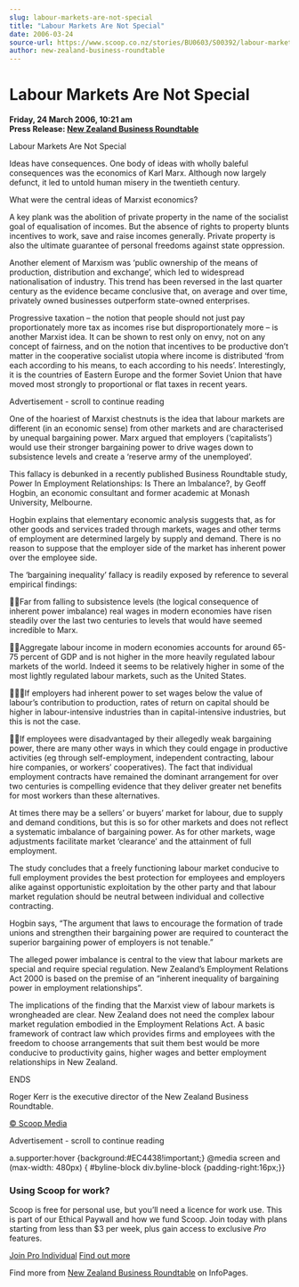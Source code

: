 ```yaml
---
slug: labour-markets-are-not-special
title: "Labour Markets Are Not Special"
date: 2006-03-24
source-url: https://www.scoop.co.nz/stories/BU0603/S00392/labour-markets-are-not-special.htm
author: new-zealand-business-roundtable
---
```

Labour Markets Are Not Special
==============================

**Friday, 24 March 2006, 10:21 am**  
**Press Release: [New Zealand Business Roundtable](https://info.scoop.co.nz/New_Zealand_Business_Roundtable)**

Labour Markets Are Not Special

Ideas have consequences. One body of ideas with wholly baleful consequences was the economics of Karl Marx. Although now largely defunct, it led to untold human misery in the twentieth century.

What were the central ideas of Marxist economics?

A key plank was the abolition of private property in the name of the socialist goal of equalisation of incomes. But the absence of rights to property blunts incentives to work, save and raise incomes generally. Private property is also the ultimate guarantee of personal freedoms against state oppression.

Another element of Marxism was ‘public ownership of the means of production, distribution and exchange’, which led to widespread nationalisation of industry. This trend has been reversed in the last quarter century as the evidence became conclusive that, on average and over time, privately owned businesses outperform state-owned enterprises.

Progressive taxation – the notion that people should not just pay proportionately more tax as incomes rise but disproportionately more – is another Marxist idea. It can be shown to rest only on envy, not on any concept of fairness, and on the notion that incentives to be productive don’t matter in the cooperative socialist utopia where income is distributed ‘from each according to his means, to each according to his needs’. Interestingly, it is the countries of Eastern Europe and the former Soviet Union that have moved most strongly to proportional or flat taxes in recent years.

Advertisement - scroll to continue reading





One of the hoariest of Marxist chestnuts is the idea that labour markets are different (in an economic sense) from other markets and are characterised by unequal bargaining power. Marx argued that employers (‘capitalists’) would use their stronger bargaining power to drive wages down to subsistence levels and create a ‘reserve army of the unemployed’.

This fallacy is debunked in a recently published Business Roundtable study, Power In Employment Relationships: Is There an Imbalance?, by Geoff Hogbin, an economic consultant and former academic at Monash University, Melbourne.

Hogbin explains that elementary economic analysis suggests that, as for other goods and services traded through markets, wages and other terms of employment are determined largely by supply and demand. There is no reason to suppose that the employer side of the market has inherent power over the employee side.

The ‘bargaining inequality’ fallacy is readily exposed by reference to several empirical findings:

Far from falling to subsistence levels (the logical consequence of inherent power imbalance) real wages in modern economies have risen steadily over the last two centuries to levels that would have seemed incredible to Marx.

Aggregate labour income in modern economies accounts for around 65-75 percent of GDP and is not higher in the more heavily regulated labour markets of the world. Indeed it seems to be relatively higher in some of the most lightly regulated labour markets, such as the United States.

If employers had inherent power to set wages below the value of labour’s contribution to production, rates of return on capital should be higher in labour-intensive industries than in capital-intensive industries, but this is not the case.

If employees were disadvantaged by their allegedly weak bargaining power, there are many other ways in which they could engage in productive activities (eg through self-employment, independent contracting, labour hire companies, or workers’ cooperatives). The fact that individual employment contracts have remained the dominant arrangement for over two centuries is compelling evidence that they deliver greater net benefits for most workers than these alternatives.

At times there may be a sellers’ or buyers’ market for labour, due to supply and demand conditions, but this is so for other markets and does not reflect a systematic imbalance of bargaining power. As for other markets, wage adjustments facilitate market ‘clearance’ and the attainment of full employment.

The study concludes that a freely functioning labour market conducive to full employment provides the best protection for employees and employers alike against opportunistic exploitation by the other party and that labour market regulation should be neutral between individual and collective contracting.

Hogbin says, “The argument that laws to encourage the formation of trade unions and strengthen their bargaining power are required to counteract the superior bargaining power of employers is not tenable.”

The alleged power imbalance is central to the view that labour markets are special and require special regulation. New Zealand’s Employment Relations Act 2000 is based on the premise of an “inherent inequality of bargaining power in employment relationships”.

The implications of the finding that the Marxist view of labour markets is wrongheaded are clear. New Zealand does not need the complex labour market regulation embodied in the Employment Relations Act. A basic framework of contract law which provides firms and employees with the freedom to choose arrangements that suit them best would be more conducive to productivity gains, higher wages and better employment relationships in New Zealand.

ENDS

Roger Kerr is the executive director of the New Zealand Business Roundtable.

[© Scoop Media](http://www.scoop.co.nz/about/terms.html)  

Advertisement - scroll to continue reading



a.supporter:hover {background:#EC4438!important;} @media screen and (max-width: 480px) { #byline-block div.byline-block {padding-right:16px;}}

### Using Scoop for work?

Scoop is free for personal use, but you’ll need a licence for work use. This is part of our Ethical Paywall and how we fund Scoop. Join today with plans starting from less than $3 per week, plus gain access to exclusive _Pro_ features.  
  
[Join Pro Individual](https://pro.scoop.co.nz/Individual/?from=ProIn24) [Find out more](https://pro.scoop.co.nz/using-scoop-for-work/?from=ProIn24)

Find more from [New Zealand Business Roundtable](https://info.scoop.co.nz/New_Zealand_Business_Roundtable) on InfoPages.